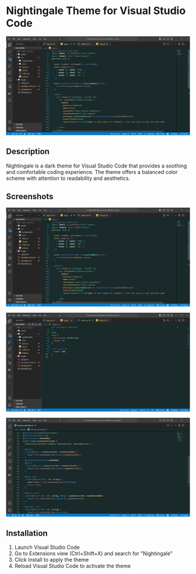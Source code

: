 # Nightingale Theme for Visual Studio Code

![Nightingale Theme](./pictures/screenshot1.png)

## Description

Nightingale is a dark theme for Visual Studio Code that provides a soothing and comfortable coding experience. The theme offers a balanced color scheme with attention to readability and aesthetics.

## Screenshots

![Screenshot 1](./pictures/screenshot1.png)

![Screenshot 2](./pictures/screenshot2.png)

![Screenshot 3](./pictures/screenshot3.png)

## Installation

1. Launch Visual Studio Code
2. Go to Extensions view (Ctrl+Shift+X) and search for "Nightingale"
3. Click Install to apply the theme
4. Reload Visual Studio Code to activate the theme